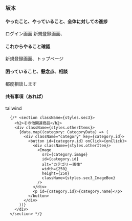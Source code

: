 ### 坂本
#### やったこと、やっていること、全体に対しての進捗
ログイン画面
新規登録画面、

#### これからやること確認
新規登録画面、トップページ

#### 困っていること、懸念点、相談
都度相談します

#### 共有事項（あれば）
tailwind


      {/* <section className={styles.sec3}>
        <h2>その他関連商品</h2>
        <div className={styles.otherItems}>
          {data.map((category: CategoryData) => (
            <div className="category" key={category.id}>
              <button id={category.id} onClick={onClick}>
                <div className={styles.otherItem}>
                  <Image
                    src={category.image}
                    id={category.id}
                    alt="カテゴリー画像"
                    width={250}
                    height={250}
                    className={styles.sec3_ImageBox}
                  />
                </div>
                <p id={category.id}>{category.name}</p>
              </button>
            </div>
          ))}
        </div>
      </section> */}
